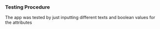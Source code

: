### Testing Procedure

The app was tested by just inputting different texts and boolean values
for the attributes